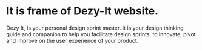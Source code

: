 # It is frame of Dezy-It website.
Dezy It, is your personal design sprint master. It is your design thinking guide and
companion to help you facilitate design sprints, to innovate, pivot and improve
on the user experience of your product.
